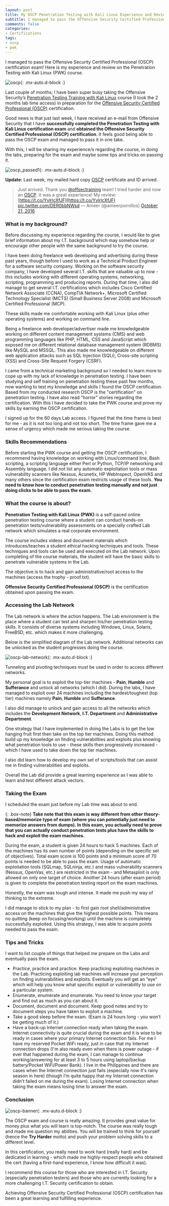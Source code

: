 ```yaml
---
layout: post
title: My OSCP Penetration Testing with Kali Linux Experience and Review
subtitle: I managed to pass the Offensive Security Certified Professional (OSCP) certification exam! Here is my experience and review on the PWK course.
comments: false
categories:
- Certifications 
tags:
- oscp
- pwk
---
```


I managed to pass the Offensive Security Certified Professional (OSCP) certification exam! Here is my experience and review on the Penetration Testing with Kali Linux (PWK) course.

![oscp](https://i.imgur.com/cG6bteO.jpg){: .mx-auto.d-block :}

Last couple of months; I have been super busy taking the Offensive Security’s [Penetration Testing Training with Kali Linux](https://www.offensive-security.com/information-security-training/penetration-testing-training-kali-linux/) course (I took the 2 months lab time access) in preparation for the [Offensive Security Certified Professional (OSCP)](https://www.offensive-security.com/information-security-certifications/oscp-offensive-security-certified-professional/) certification.

Good news is that just last week, I have received an e-mail from Offensive Security that I have **successfully completed the Penetration Testing with Kali Linux certification exam** and **obtained the Offensive Security Certified Professional (OSCP) certification**. It feels good being able to pass the OSCP exam and managed to pass it in one take.

With this, I will be sharing my experience/s regarding the course, in doing the labs, preparing for the exam and maybe some tips and tricks on passing it.

![oscp_passed1](https://i.imgur.com/yTiycYM.jpg){: .mx-auto.d-block :}

**Update:** Last week, my mailed hard copy [OSCP](https://www.youracclaim.com/users/ameer-pornillos) certificate and ID arrived.

> Just arrived. Thank you [@offsectraining](https://twitter.com/offsectraining) team! I tried harder and now an [OSCP](https://twitter.com/hashtag/OSCP?src=hash). It was a great experience! My review: [https://t.co/YvlrlcXfJF](https://t.co/YvlrlcXfJF) [pic.twitter.com/DER0bbNWsd](https://t.co/DER0bbNWsd)
> — Ameer (@ameerpornillos) [October 21, 2016](https://twitter.com/ameerpornillos/status/789304681549803520)

### What is my background?
Before discussing my experience regarding the course, I would like to give brief information about my I.T. background which may somehow help or encourage other people with the same background to try the course.

I have been doing freelance web developing and advertising during these past years, though before I used to work as a Technical Product Engineer for a software security company. Working on the software security company, I have developed several I.T. skills that are valuable up to now - this includes working with different operating systems, networking, scripting, programming and producing reports. During that time, I also did manage to get several I.T. certifications which includes Cisco Certified Network Associate (CCNA), CompTIA Network+, Microsoft Certified Technology Specialist (MCTS) (Small Business Server 2008) and Microsoft Certified Professional (MCP).

These skills made me comfortable working with Kali Linux (plus other operating systems) and working on command line.

Being a freelance web developer/advertiser made me knowledgeable working on different content management systems (CMS) and web programming languages like PHP, HTML, CSS and JavaScript which exposed me on different relational database management system (RDBMS) like MySQL and MSSQL. This also made me knowledgeable on different web application attacks such as SQL Injection (SQLi), Cross-site scripting (XSS) and Cross-Site Request Forgery (CSRF).

I came from a technical marketing background so I needed to learn more to cope up with my lack of knowledge in penetration testing. I have been studying and self training on penetration testing these past few months, now wanting to test my knowledge and skills I found the OSCP certification. Based from my conducted research OSCP is the "certification" on penetration testing. I have also read "horror" stories regarding the certification. With this I have decided to take the PWK course and prove my skills by earning the OSCP certification.

I signed up for the 60 days Lab access. I figured that the time frame is best for me - as it is not too long and not too short. The time frame gave me a sense of urgency which made me serious taking the course.

### Skills Recommendations

Before starting the PWK course and getting the OSCP certification, I recommend having knowledge on working with Linux/command line, Bash scripting, a scripting language either Perl or Python, TCP/IP networking and Assembly language. I did not list any automatic exploitation tools or mass vulnerability scanners like Nessus, Acunetix, HP WebInspect, OpenVAS and many others since the certification exam restricts usage of these tools. **You need to know how to conduct penetration testing manually and not just doing clicks to be able to pass the exam.**

### What the course is about?

**Penetration Testing with Kali Linux (PWK)** is a self-paced online penetration testing course where a student can conduct hands-on penetration tests/vulnerability assessments on a specially crafted Lab network which simulates a real corporate environment.

The course includes videos and document materials which introduces/teaches a student ethical hacking techniques and tools. These techniques and tools can be used and executed on the Lab network. Upon completing of the course materials, the student will have the basic skills to penetrate vulnerable systems in the Lab.

The objective is to hack and gain administrative/root access to the machines (access the trophy - proof.txt).

**Offensive Security Certified Professional (OSCP)** is the certification obtained upon passing the exam.

### Accessing the Lab Network

The Lab network is where the action happens. The Lab environment is the place where a student can test and sharpen his/her penetration testing skills. It consists of diverse systems including Windows, Linux, Solaris, FreeBSD, etc. which makes it more challenging.

Below is the simplified diagram of the Lab network. Additional networks can be unlocked as the student progresses doing the course.

![oscp-lab-network](https://i.imgur.com/P1PA73H.jpg){: .mx-auto.d-block :}

Tunneling and pivoting techniques must be used in order to access different networks.

My personal goal is to exploit the top-tier machines - **Pain**, **Humble** and **Sufferance** and unlock all networks (which I did). During the labs, I have managed to exploit over 24 machines including the hardest/toughest (top tier) machines namely **Pain**, **Humble** and **Sufferance**.

I also did manage to unlock and gain access to all the networks which includes the **Development Network**, **I.T. Department** and **Administrative Department**.

One strategy that I have implemented in doing the Labs is to get the low hanging fruit first then take on the top tier machines. Doing this method build up my knowledge on finding vulnerabilities and exploits plus knowing what penetration tools to use - these skills then progressively increased - which I have used to take down the top tier machines.

I also did learn how to develop my own set of scripts/tools that can assist me in finding vulnerabilities and exploits.

Overall the Lab did provide a great learning experience as I was able to learn and test different attack vectors.

### Taking the Exam
I scheduled the exam just before my Lab time was about to end.

{: .box-note}
**Take note that this exam is way different from other theory-based/memorize type of exam (where you can potentially just need to memorize answers from dumps). In this exam, you actually need to prove that you can actually conduct penetration tests plus have the skills to hack and exploit the exam machines.**

During the exam, a student is given 24 hours to hack 5 machines. Each of the machines has its own number of points (depending on the specific set of objectives).  Total exam score is 100 points and a minimum score of 70 points is needed to be able to pass the exam. Usage of automatic exploitation tools (SQLmap, SQLninja, etc.) and mass vulnerability scanners (Nessus, OpenVas, etc.) are restricted in the exam - and Metasploit is only allowed on only one target of choice. Another 24 hours (after exam period) is given to complete the penetration testing report on the exam machines.

Honestly, the exam was tough and intense. It made me push my way of thinking to the extreme.

I did manage to stick to my plan - to first gain root shell/administrative access on the machines that give the highest possible points. This means no quitting (keep on focusing/working) until the machine is completely successfully exploited. Using this strategy, I was able to acquire points needed to pass the exam.

### Tips and Tricks
I want to list couple of things that helped me prepare on the Labs and eventually pass the exam.

 - Practice, practice and practice. Keep practicing exploiting machines in the Lab. Practicing exploiting lab machines will increase your perception on finding vulnerabilities and exploits. Eventually you will get an “eye” which will help you know what specific exploit or vulnerability to use on a particular system.
 - Enumerate, enumerate and enumerate. You need to know your target and find out as much as you can about it.
 - Document, document and document. Keep good notes and try to document steps you have taken to exploit a machine.
 - Take a good sleep before the exam. (Exam is 24 hours long - you won’t be getting much of it.)
 - Have a back-up Internet connection ready when taking the exam. Internet connectivity is quite crucial during the exam and it is wise to be ready in cases where your primary Internet connection fails. For me I have my reserved Pocket WiFi ready, just in case that my Internet connection drops (I'm also ready even when there is power outage - if ever that happened during the exam, I can manage to continue working/answering for at least 3 to 5 hours using laptop/backup battery/Pocket WiFi/Power Bank). I live in the Philippines and there are cases when the Internet connection just fails (especially now it's rainy season in here) (though I’m quite happy that my Internet connection didn’t failed on me during the exam). Losing Internet connection when taking the exam means losing time to answer the exam.

### Conclusion
![oscp-banner](https://i.imgur.com/Ap2cE40.jpg){: .mx-auto.d-block :}

The OSCP exam and course is really amazing. It provides great value for money plus what you will learn is top-notch. The course was really tough and made me question my abilities. You will be trained to think for yourself (hence the **Try Harder** motto) and push your problem solving skills to a different level.

In this certification, you really need to work hard (really hard) and be dedicated in learning - which made me highly-respect people who obtained the cert (having a first-hand experience, I know how difficult it was).

I recommend this course for those who are interested in I.T. Security (especially penetration testers) and those who are currently looking for a more challenging I.T. Security certification to obtain.

Achieving Offensive Security Certified Professional (OSCP) certification has been a great learning and fulfilling experience.
